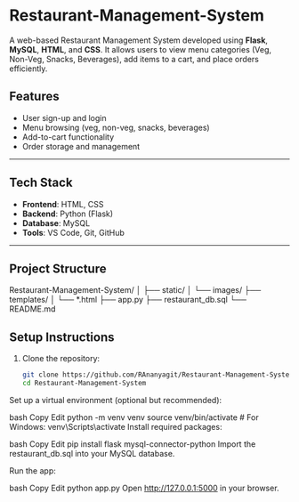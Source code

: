 # Restaurant-Management-System

A web-based Restaurant Management System developed using **Flask**, **MySQL**, **HTML**, and **CSS**. It allows users to view menu categories (Veg, Non-Veg, Snacks, Beverages), add items to a cart, and place orders efficiently.

## Features

- User sign-up and login
- Menu browsing (veg, non-veg, snacks, beverages)
- Add-to-cart functionality
- Order storage and management

---

## Tech Stack

- **Frontend**: HTML, CSS
- **Backend**: Python (Flask)
- **Database**: MySQL
- **Tools**: VS Code, Git, GitHub

---

## Project Structure

Restaurant-Management-System/
│
├── static/
│ └── images/
├── templates/
│ └── *.html
├── app.py
├── restaurant_db.sql
└── README.md


## Setup Instructions

1. Clone the repository:
   ```bash
   git clone https://github.com/RAnanyagit/Restaurant-Management-System.git
   cd Restaurant-Management-System
Set up a virtual environment (optional but recommended):

bash
Copy
Edit
python -m venv venv
source venv/bin/activate  # For Windows: venv\Scripts\activate
Install required packages:

bash
Copy
Edit
pip install flask mysql-connector-python
Import the restaurant_db.sql into your MySQL database.

Run the app:

bash
Copy
Edit
python app.py
Open http://127.0.0.1:5000 in your browser.
